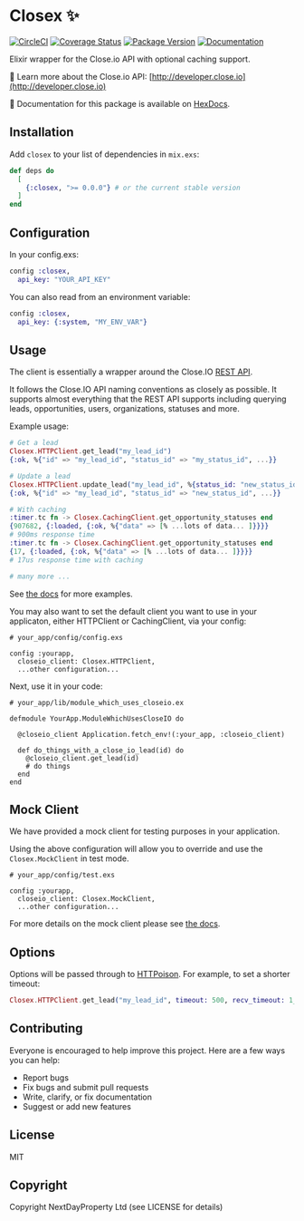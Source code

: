 # Closex ✨

[![CircleCI](https://img.shields.io/circleci/project/github/nested-tech/closex.svg)](https://circleci.com/gh/nested-tech/closex/tree/master)
[![Coverage Status](https://img.shields.io/coveralls/nested-tech/closex.svg)](https://coveralls.io/github/nested-tech/closex.svg)
[![Package Version](https://img.shields.io/hexpm/v/closex.svg)](https://hex.pm/packages/closex)
[![Documentation](https://img.shields.io/badge/docs-latest-blue.svg)](https://hexdocs.pm/closex/)

Elixir wrapper for the Close.io API with optional caching support.

📔 Learn more about the Close.io API: [http://developer.close.io](http://developer.close.io)

📖 Documentation for this package is available on [HexDocs](https://hexdocs.pm/closex).

## Installation

Add `closex` to your list of dependencies in `mix.exs`:

```elixir
def deps do
  [
    {:closex, ">= 0.0.0"} # or the current stable version
  ]
end
```

## Configuration

In your config.exs:

```elixir
config :closex,
  api_key: "YOUR_API_KEY"
```

You can also read from an environment variable:

```elixir
config :closex,
  api_key: {:system, "MY_ENV_VAR"}
```

## Usage

The client is essentially a wrapper around the Close.IO [REST API](https://developer.close.io/).

It follows the Close.IO API naming conventions as closely as possible. It supports almost everything that the REST API supports including querying leads, opportunities, users, organizations, statuses and more.

Example usage:

```elixir
# Get a lead
Closex.HTTPClient.get_lead("my_lead_id")
{:ok, %{"id" => "my_lead_id", "status_id" => "my_status_id", ...}}

# Update a lead
Closex.HTTPClient.update_lead("my_lead_id", %{status_id: "new_status_id"})
{:ok, %{"id" => "my_lead_id", "status_id" => "new_status_id", ...}}

# With caching
:timer.tc fn -> Closex.CachingClient.get_opportunity_statuses end
{907682, {:loaded, {:ok, %{"data" => [% ...lots of data... ]}}}}
# 900ms response time
:timer.tc fn -> Closex.CachingClient.get_opportunity_statuses end
{17, {:loaded, {:ok, %{"data" => [% ...lots of data... ]}}}}
# 17us response time with caching

# many more ...
```

See [the docs](https://hexdocs.pm/closex) for more examples.

You may also want to set the default client you want to use in your applicaton, either HTTPClient
or CachingClient, via your config:

```
# your_app/config/config.exs

config :yourapp,
  closeio_client: Closex.HTTPClient,
  ...other configuration...
```

Next, use it in your code:

```
# your_app/lib/module_which_uses_closeio.ex

defmodule YourApp.ModuleWhichUsesCloseIO do
  
  @closeio_client Application.fetch_env!(:your_app, :closeio_client)

  def do_things_with_a_close_io_lead(id) do
    @closeio_client.get_lead(id)
    # do things
  end
end
```

## Mock Client

We have provided a mock client for testing purposes in your application.

Using the above configuration will allow you to override and use the `Closex.MockClient` in test mode.

```
# your_app/config/test.exs

config :yourapp,
  closeio_client: Closex.MockClient,
  ...other configuration...
```


For more details on the mock client please see [the docs](https://hexdocs.pm/closex).

## Options

Options will be passed through to [HTTPoison](https://github.com/edgurgel/httpoison#options). For example, to set a shorter timeout:

```elixir
Closex.HTTPClient.get_lead("my_lead_id", timeout: 500, recv_timeout: 1_000)
```

## Contributing

Everyone is encouraged to help improve this project. Here are a few ways you can help:

- Report bugs
- Fix bugs and submit pull requests
- Write, clarify, or fix documentation
- Suggest or add new features

## License

MIT

## Copyright

Copyright NextDayProperty Ltd (see LICENSE for details)
